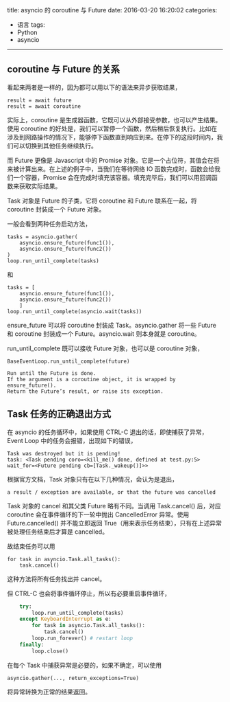 title: asyncio 的 coroutine 与 Future
date: 2016-03-20 16:20:02
categories:
- 语言
tags: 
- Python
- asyncio
---

## coroutine 与 Future 的关系

看起来两者是一样的，因为都可以用以下的语法来异步获取结果，

    result = await future
    result = await coroutine
    
实际上，coroutine 是生成器函数，它既可以从外部接受参数，也可以产生结果。使用 coroutine 的好处是，我们可以暂停一个函数，然后稍后恢复执行。比如在涉及到网路操作的情况下，能够停下函数直到响应到来。在停下的这段时间内，我们可以切换到其他任务继续执行。

而 Future 更像是 Javascript 中的 Promise 对象。它是一个占位符，其值会在将来被计算出来。在上述的例子中，当我们在等待网络 IO 函数完成时，函数会给我们一个容器，Promise 会在完成时填充该容器。填充完毕后，我们可以用回调函数来获取实际结果。

Task 对象是 Future 的子类，它将 coroutine 和 Future 联系在一起，将 coroutine 封装成一个 Future 对象。

一般会看到两种任务启动方法，

    tasks = asyncio.gather(
        asyncio.ensure_future(func1()),
        asyncio.ensure_future(func2())
    )
    loop.run_until_complete(tasks)

和

    tasks = [
        asyncio.ensure_future(func1()),
        asyncio.ensure_future(func2())
        ]
    loop.run_until_complete(asyncio.wait(tasks))

ensure_future 可以将 coroutine 封装成 Task。asyncio.gather 将一些 Future 和 coroutine 封装成一个 Future。asyncio.wait 则本身就是 coroutine。

run_until_complete 既可以接收 Future 对象，也可以是 coroutine 对象，

    BaseEventLoop.run_until_complete(future)

    Run until the Future is done.
    If the argument is a coroutine object, it is wrapped by ensure_future().
    Return the Future’s result, or raise its exception.


## Task 任务的正确退出方式

在 asyncio 的任务循环中，如果使用 CTRL-C 退出的话，即使捕获了异常，Event Loop 中的任务会报错，出现如下的错误，

    Task was destroyed but it is pending!
    task: <Task pending coro=<kill_me() done, defined at test.py:5> wait_for=<Future pending cb=[Task._wakeup()]>>

根据官方文档，Task 对象只有在以下几种情况，会认为是退出，

    a result / exception are available, or that the future was cancelled
    
Task 对象的 cancel 和其父类 Future 略有不同。当调用 Task.cancel() 后，对应 coroutine 会在事件循环的下一轮中抛出 CancelledError 异常。使用 Future.cancelled() 并不能立即返回 True（用来表示任务结束），只有在上述异常被处理任务结束后才算是 cancelled。

故结束任务可以用

    for task in asyncio.Task.all_tasks():
        task.cancel()
        
这种方法将所有任务找出并 cancel。

但 CTRL-C 也会将事件循环停止，所以有必要重启事件循环，

```python
    try:
        loop.run_until_complete(tasks)
    except KeyboardInterrupt as e:
        for task in asyncio.Task.all_tasks():
            task.cancel()
        loop.run_forever() # restart loop
    finally:
        loop.close()
```

在每个 Task 中捕获异常是必要的，如果不确定，可以使用

    asyncio.gather(..., return_exceptions=True)

将异常转换为正常的结果返回。

    
